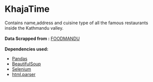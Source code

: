 # KhajaTime
Contains name,address and cuisine type of all the famous restaurants inside the Kathmandu valley.<br/>   
**Data Scrapped from :** [FOODMANDU](https://foodmandu.com)<br/><br/>
**Dependencies used:**<br/>
   *  [Pandas](https://pandas.pydata.org/)
   *  [BeautifulSoup](https://www.crummy.com/software/BeautifulSoup/bs4/doc/)
   *  [Selenium](https://selenium-python.readthedocs.io/)
   *  [html.parser](https://docs.python.org/2/library/htmlparser.html)
